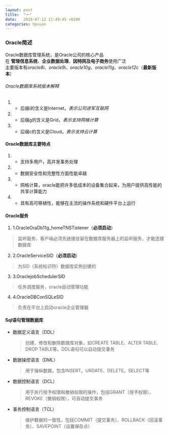 ```yaml
---
layout: post
title:  "一"
date:   2018-07-12 11:49:45 +0200
categories: hpxuan
---
```



### Oracle简述  
Oracle数据库管理系统，是Oracle公司的核心产品  
在 **管理信息系统**、**企业数据处理**、**因特网及电子商务**使用广泛  
主要版本有*oracle8i*、*oracle9i*、*oracle10g*、*oracle11g*、*oracle12c*（**最新版本**）  

###### Oracle数据库系统版本解释  
1. - 后缀i的含义是Internet，*表示公司进军互联网*  
2. - 后缀g的含义是Grid，*表示支持网格计算*  
3. - 后缀c的含义是Cloud，*表示支持云计算*  

#### Oracle数据库主要特点  

1. - 支持多用户，高并发事务处理  
2. - 数据安全性和完整性方面性能卓越  
3. - 网格计算，oracle能把许多低成本的设备集合起来，为用户提供高性能的共享计算能力  
4. - 具有高可移植性，能够在主流的操作系统和硬件平台上运行  

#### Oracle服务  
1. 1.OracleOraDb11g_homeTNSTistener（**必须启动**）  
 > 监听服务，客户端必须先链接驻留在数据库服务器上的监听服务，才能连接数据库  
2. 2.OracleServiceSID（**必须启动**）  
> 为SID（系统标识符）数据库实例创建的  
3. 3.OraclejobSchedulerSID  
>任务调度服务，oracle自动管理功能  
4. 4.OracleDBConSQLeSID  
 >负责在平台上启动oracle企业管理器  
#### Sql语句管理数据库  
* 数据定义语言（DDL）  
    > 创建、修改和删除数据库对象，如CREATE TABLE、ALTER TABLE、DROP TABLE等。DDL语句可以自动提交事务  
* 数据操控语言（DML）  
    > 用于操纵数据，包含INSERT。URDATE、DELETE。SELECT等  
* 数据控制语言（DCL）  
    > 用于执行授予权限和撤销权限的操作，包括GRANT（授予权限）、REVOKE（撤销权限），可自动提交事务  
* 事务控制语言（TCL）  
    > 维护数据的一致性，包括COMMIT（提交事务）、ROLLBACK（回滚事务）、SAVEPOINT（设置保存点）  

